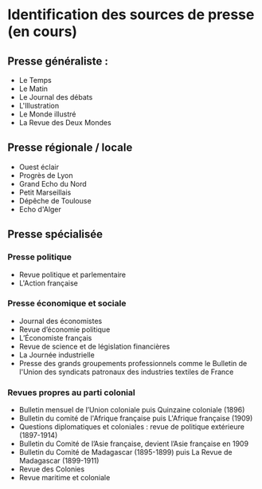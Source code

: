 # Identification des sources de presse (en cours)

## Presse généraliste : 
- Le Temps
- Le Matin
- Le Journal des débats
- L'Illustration
- Le Monde illustré
- La Revue des Deux Mondes

## Presse régionale / locale
- Ouest éclair
- Progrès de Lyon
- Grand Echo du Nord
- Petit Marseillais
- Dépêche de Toulouse
- Echo d'Alger

## Presse spécialisée

### Presse politique
- Revue politique et parlementaire
- L'Action française

### Presse économique et sociale
- Journal des économistes
- Revue d’économie politique
- L’Économiste français
- Revue de science et de législation financières
- La Journée industrielle
- Presse des grands groupements professionnels comme le Bulletin de l'Union des syndicats patronaux des industries textiles de France

### Revues propres au parti colonial
- Bulletin mensuel de l’Union coloniale puis Quinzaine coloniale (1896)
- Bulletin du comité de l'Afrique française puis L'Afrique française (1909)
- Questions diplomatiques et coloniales : revue de politique extérieure (1897-1914)
- Bulletin du Comité de l’Asie française, devient l’Asie française en 1909
- Bulletin du Comité de Madagascar (1895-1899) puis La Revue de Madagascar (1899-1911)
- Revue des Colonies
- Revue maritime et coloniale
